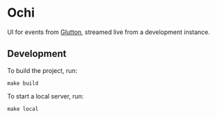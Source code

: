 # Ochi

UI for events from [Glutton](https://github.com/mushorg/glutton), streamed live from a development instance.

## Development

To build the project, run: 

`make build`

To start a local server, run: 

`make local`
